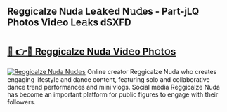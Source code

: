 ## Reggicalze Nuda Le𝚊k𝚎d N𝚞𝚍es - Part-jLQ Photos Vid𝚎o Le𝚊ks dSXFD

# <h2><a href="http://fbbwxda.evod.top/?m=Reggicalze+Nuda">🔗 👉🔴 Reggicalze Nuda Vid𝚎o Ph𝚘t𝚘s</a></h2>

[![Reggicalze Nuda N𝚞d𝚎s](https://i.imgur.com/8V9OHl7.gif)](http://fbbwxda.evod.top/?m=Reggicalze+Nuda)
Online creator Reggicalze Nuda who creates engaging lifestyle and dance content, featuring solo and collaborative dance trend performances and mini vlogs. Social media Reggicalze Nuda has become an important platform for public figures to engage with their followers. 
